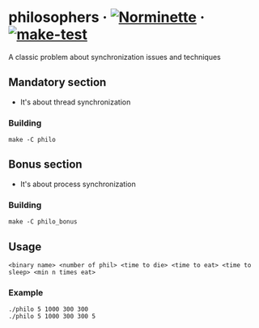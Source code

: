 # philosophers &middot; [![Norminette](https://github.com/EnriqueSLeeK/philosophers/actions/workflows/norminette.yml/badge.svg)](https://github.com/EnriqueSLeeK/philosophers/actions/workflows/norminette.yml) &middot; [![make-test](https://github.com/EnriqueSLeeK/philosophers/actions/workflows/build.yml/badge.svg)](https://github.com/EnriqueSLeeK/philosophers/actions/workflows/build.yml)

A classic problem about synchronization issues and techniques

## Mandatory section
 - It's about thread synchronization
### Building
```
make -C philo
```

## Bonus section
 - It's about process synchronization
### Building
```
make -C philo_bonus
```

## Usage
```
<binary name> <number of phil> <time to die> <time to eat> <time to sleep> <min n times eat>
```
### Example
```
./philo 5 1000 300 300
./philo 5 1000 300 300 5
```
